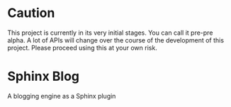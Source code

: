 Caution
=======
This project is currently in its very initial stages. You can call it pre-pre alpha. A lot of APIs will change over the course of the development of this project. Please proceed using this at your own risk.

Sphinx Blog
===========

A blogging engine as a Sphinx plugin

